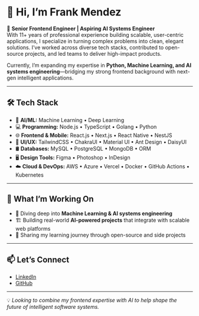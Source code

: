 # 👋 Hi, I’m Frank Mendez  

🚀 **Senior Frontend Engineer | Aspiring AI Systems Engineer**  
With 11+ years of professional experience building scalable, user-centric applications, I specialize in turning complex problems into clean, elegant solutions. I’ve worked across diverse tech stacks, contributed to open-source projects, and led teams to deliver high-impact products.  

Currently, I’m expanding my expertise in **Python, Machine Learning, and AI systems engineering**—bridging my strong frontend background with next-gen intelligent applications.  

---

## 🛠 Tech Stack  

- 🤖 **AI/ML:** Machine Learning • Deep Learning  
- 💻 **Programming:** Node.js • TypeScript • Golang • Python  
- 🌐 **Frontend & Mobile:** React.js • Next.js • React Native • NestJS  
- 🎨 **UI/UX:** TailwindCSS • ChakraUI • Material UI • Ant Design • DaisyUI  
- 🛢 **Databases:** MySQL • PostgreSQL • MongoDB • ORM  
- 🖥 **Design Tools:** Figma • Photoshop • InDesign  
- ☁️ **Cloud & DevOps:** AWS • Azure • Vercel • Docker • GitHub Actions • Kubernetes  

---

## 📌 What I’m Working On  
- 🔬 Diving deep into **Machine Learning & AI systems engineering**  
- 🏗 Building real-world **AI-powered projects** that integrate with scalable web platforms  
- 📖 Sharing my learning journey through open-source and side projects  

---

## 📫 Let’s Connect  
- [LinkedIn](https://www.linkedin.com/in/frank-mendez/)  
- [GitHub](https://github.com/frank-mendez)  

---
💡 *Looking to combine my frontend expertise with AI to help shape the future of intelligent software systems.*

<!---
frank-mendez/frank-mendez is a ✨ special ✨ repository because its `README.md` (this file) appears on your GitHub profile.
You can click the Preview link to take a look at your changes.
--->
